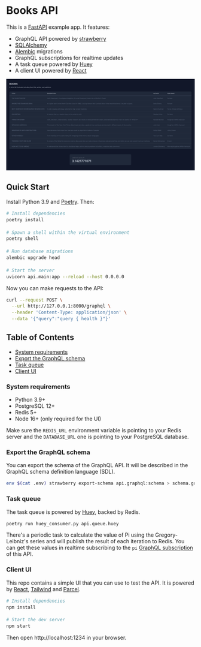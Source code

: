 # Books API

This is a [FastAPI](https://fastapi.tiangolo.com) example app. It features:

- GraphQL API powered by [strawberry](https://strawberry.rocks)
- [SQLAlchemy](https://www.sqlalchemy.org)
- [Alembic](https://alembic.sqlalchemy.org/en/latest) migrations
- GraphQL subscriptions for realtime updates
- A task queue powered by [Huey](https://huey.readthedocs.io/en/latest)
- A client UI powered by [React](https://reactjs.org)

![screenshot](/public/screenshot.png?raw=true)

## Quick Start

Install Python 3.9 and [Poetry](https://python-poetry.org/docs/#installation). Then:

```bash
# Install dependencies
poetry install

# Spawn a shell within the virtual environment
poetry shell

# Run database migrations
alembic upgrade head

# Start the server
uvicorn api.main:app --reload --host 0.0.0.0
```

Now you can make requests to the API:

```bash
curl --request POST \
  --url http://127.0.0.1:8000/graphql \
  --header 'Content-Type: application/json' \
  --data '{"query":"query { health }"}'
```

## Table of Contents

- [System requirements](#system-requirements)
- [Export the GraphQL schema](#export-the-graphql-schema)
- [Task queue](#task-queue)
- [Client UI](#client-ui)

### System requirements

- Python 3.9+
- PostgreSQL 12+
- Redis 5+
- Node 16+ (only required for the UI)

Make sure the `REDIS_URL` environment variable is pointing to your Redis server and the `DATABASE_URL` one is pointing
to your PostgreSQL database.

### Export the GraphQL schema

You can export the schema of the GraphQL API. It will be described in the GraphQL schema definition language (SDL).

```bash
env $(cat .env) strawberry export-schema api.graphql:schema > schema.graphql
```

### Task queue

The task queue is powered by [Huey](https://huey.readthedocs.io/en/latest/), backed by Redis.

```bash
poetry run huey_consumer.py api.queue.huey
```

There's a periodic task to calculate the value of Pi using the Gregory-Leibniz's series and will publish the result of each iteration to Redis. You can get these values in realtime subscribing to the `pi` [GraphQL subscription](https://www.apollographql.com/docs/react/data/subscriptions/) of this API.

### Client UI

This repo contains a simple UI that you can use to test the API. It is powered by [React](https://reactjs.org),
[Tailwind](https://tailwindcss.com) and [Parcel](https://parceljs.org).

```bash
# Install dependencies
npm install

# Start the dev server
npm start
```

Then open http://localhost:1234 in your browser.
